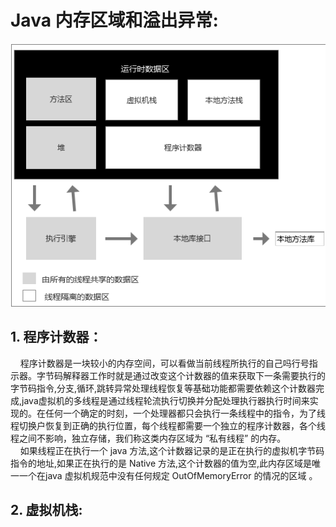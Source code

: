 # Java 内存区域和溢出异常:
![avatar](./static/java虚拟机运行的数据区.png)

## 1. 程序计数器：
&nbsp;&nbsp;&nbsp;&nbsp;程序计数器是一块较小的内存空间，可以看做当前线程所执行的自己吗行号指示器。字节码解释器工作时就是通过改变这个计数器的值来获取下一条需要执行的字节码指令,分支,循环,跳转异常处理线程恢复等基础功能都需要依赖这个计数器完成,java虚拟机的多线程是通过线程轮流执行切换并分配处理执行器执行时间来实现的。在任何一个确定的时刻，一个处理器都只会执行一条线程中的指令，为了线程切换户恢复到正确的执行位置，每个线程都需要一个独立的程序计数器，各个线程之间不影响，独立存储，我们称这类内存区域为 “私有线程” 的内存。   
&nbsp;&nbsp;&nbsp;&nbsp;如果线程正在执行一个 java 方法,这个计数器记录的是正在执行的虚拟机字节码指令的地址,如果正在执行的是 Native 方法,这个计数器的值为空,此内存区域是唯一一个在java 虚拟机规范中没有任何规定 OutOfMemoryError 的情况的区域 。       

## 2. 虚拟机栈:   
